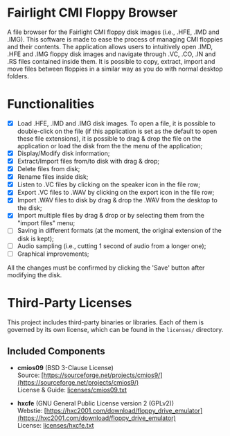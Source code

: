 # Fairlight CMI Floppy Browser
A file browser for the Fairlight CMI floppy disk images (i.e., .HFE, .IMD and .IMG).
This software is made to ease the process of managing CMI floppies and their contents. The application allows users to intuitively open .IMD, .HFE and .IMG floppy disk images and navigate through .VC, .CO, .IN and .RS files contained inside them. It is possible to copy, extract, import and move files between floppies in a similar way as you do with normal desktop folders.

# Functionalities
- [x] Load .HFE, .IMD and .IMG disk images. To open a file, it is possible to double-click on the file (if this application is set as the default to open these file extensions), it is possible to drag & drop the file on the application or load the disk from the the menu of the application;
- [x] Display/Modify disk information;
- [x] Extract/Import files from/to disk with drag & drop;
- [x] Delete files from disk;
- [x] Rename files inside disk;
- [x] Listen to .VC files by clicking on the speaker icon in the file row;
- [x] Export .VC files to .WAV by clicking on the export icon in the file row;
- [x] Import .WAV files to disk by drag & drop the .WAV from the desktop to the disk;
- [x] Import multiple files by drag & drop or by selecting them from the "import files" menu;
- [ ] Saving in different formats (at the moment, the original extension of the disk is kept);
- [ ] Audio sampling (i.e., cutting 1 second of audio from a longer one);
- [ ] Graphical improvements;

All the changes must be confirmed by clicking the 'Save' button after modifying the disk.

# Third-Party Licenses

This project includes third-party binaries or libraries. Each of them is governed by its own license, which can be found in the `licenses/` directory.

## Included Components

- **cmios09** (BSD 3-Clause License)  
  Source: [https://sourceforge.net/projects/cmios9/](https://sourceforge.net/projects/cmios9/)  
  License & Guide: [licenses/cmios09.txt](licenses/cmios09.txt)

- **hxcfe** (GNU General Public License version 2 (GPLv2))  
  Webstie: [https://hxc2001.com/download/floppy_drive_emulator](https://hxc2001.com/download/floppy_drive_emulator)  
  License: [licenses/hxcfe.txt](licenses/hxcfe.txt)
